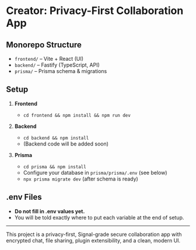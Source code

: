 # Creator: Privacy-First Collaboration App

## Monorepo Structure

- `frontend/` – Vite + React (UI)
- `backend/` – Fastify (TypeScript, API)
- `prisma/` – Prisma schema & migrations

## Setup

1. **Frontend**
   - `cd frontend && npm install && npm run dev`

2. **Backend**
   - `cd backend && npm install`
   - (Backend code will be added soon)

3. **Prisma**
   - `cd prisma && npm install`
   - Configure your database in `prisma/prisma/.env` (see below)
   - `npx prisma migrate dev` (after schema is ready)

## .env Files

- **Do not fill in .env values yet.**
- You will be told exactly where to put each variable at the end of setup.

---

This project is a privacy-first, Signal-grade secure collaboration app with encrypted chat, file sharing, plugin extensibility, and a clean, modern UI. 